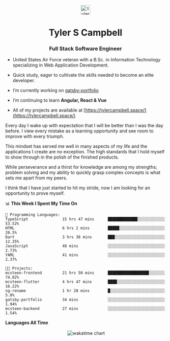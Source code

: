 <p align="center">
<a href="https://linkedin.com/in/tyler-campbell36" target="blank"><img align="center" src="https://cdn.jsdelivr.net/npm/simple-icons@3.0.1/icons/linkedin.svg" alt="tyler-campbell36" height="30" width="30" /></a>
</p>
<h1 align="center">Tyler S Campbell</h1>
<h3 align="center">Full Stack Software Engineer</h3>

* United States Air Force veteran with a B.Sc. in Information Technology specializing in Web Application Development. 

* Quick study, eager to cultivate the skills needed to become an elite developer.

* I’m currently working on [gatsby-portfolio](https://github.com/t36campbell/gatsby-portfolio)

* I’m continuing to learn **Angular, React & Vue**

* All of my projects are available at [https://tylercampbell.space/](https://tylercampbell.space/)

Every day I wake up with expectation that I will be better than I was the day before. I view every mistake as a learning opportunity and see room to improve with every triumph.

This mindset has served me well in many aspects of my life and the applications I create are no exception. The high standards that I hold myself to show through in the polish of the finished products.

While perseverance and a thirst for knowledge are among my strengths; problem solving and my ability to quickly grasp complex concepts is what sets me apart from my peers.

I think that I have just started to hit my stride, now I am looking for an opportunity to prove myself.

<!--START_SECTION:waka-->
📊 **This Week I Spent My Time On** 

```text
💬 Programming Languages: 
TypeScript               15 hrs 47 mins      █████████████░░░░░░░░░░░░   53.52% 
HTML                     6 hrs 2 mins        █████░░░░░░░░░░░░░░░░░░░░   20.5% 
Dart                     3 hrs 38 mins       ███░░░░░░░░░░░░░░░░░░░░░░   12.35% 
JavaScript               48 mins             ░░░░░░░░░░░░░░░░░░░░░░░░░   2.73% 
YAML                     41 mins             ░░░░░░░░░░░░░░░░░░░░░░░░░   2.37%

🐱‍💻 Projects: 
mcsteen-frontend         21 hrs 50 mins      ██████████████████░░░░░░░   74.02% 
mcsteen-flutter          4 hrs 47 mins       ████░░░░░░░░░░░░░░░░░░░░░   16.22% 
ng-rename                1 hr 28 mins        █░░░░░░░░░░░░░░░░░░░░░░░░   5.0% 
gatsby-portfolio         34 mins             ░░░░░░░░░░░░░░░░░░░░░░░░░   1.94% 
mcsteen-backend          27 mins             ░░░░░░░░░░░░░░░░░░░░░░░░░   1.54%

```


<!--END_SECTION:waka-->
**Languages All Time** 
<p align="center">&nbsp;<img align="center" alt="wakatime chart"
src="https://wakatime.com/share/@738aac7f-8868-4bc3-a1df-4c36703ee4b6/f86255e0-cf1e-483e-9ae4-5c0fdb9a56f8.png"/></p>

